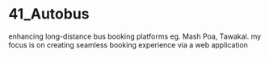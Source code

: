 # 41_Autobus

enhancing long-distance bus booking platforms eg. Mash Poa, Tawakal. my focus is on creating seamless booking experience via a web application  
